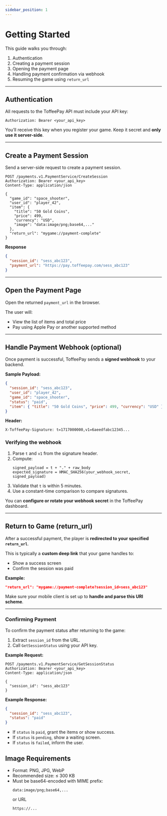 ```yaml
---
sidebar_position: 1
---
```


# Getting Started

This guide walks you through:
1. Authentication
2. Creating a payment session
3. Opening the payment page
4. Handling payment confirmation via webhook
5. Resuming the game using `return_url`

---

## Authentication

All requests to the ToffeePay API must include your API key:

```http
Authorization: Bearer <your_api_key>
```

You’ll receive this key when you register your game. Keep it secret and **only use it server-side**.

---

## Create a Payment Session

Send a server-side request to create a payment session.

```http
POST /payments.v1.PaymentService/CreateSession
Authorization: Bearer <your_api_key>
Content-Type: application/json

{
  "game_id": "space_shooter",
  "user_id": "player_42",
  "item": {
    "title": "50 Gold Coins",
    "price": 499,
    "currency": "USD",
    "image": "data:image/png;base64,..."
  },
  "return_url": "mygame://payment-complete"
}
```

**Response**

```json
{
  "session_id": "sess_abc123",
  "payment_url": "https://pay.toffeepay.com/sess_abc123"
}
```

---

## Open the Payment Page

Open the returned `payment_url` in the browser.

The user will:
- View the list of items and total price
- Pay using Apple Pay or another supported method

---

## Handle Payment Webhook (optional)

Once payment is successful, ToffeePay sends a **signed webhook** to your backend.

**Sample Payload:**
```json
{
  "session_id": "sess_abc123",
  "user_id": "player_42",
  "game_id": "space_shooter",
  "status": "paid",
  "item": { "title": "50 Gold Coins", "price": 499, "currency": "USD" }
}
```

**Header:**
```
X-ToffeePay-Signature: t=1717000000,v1=6aeedfabc12345...
```

### Verifying the webhook

1. Parse `t` and `v1` from the signature header.
2. Compute:
   ```
   signed_payload = t + "." + raw_body
   expected_signature = HMAC_SHA256(your_webhook_secret, signed_payload)
   ```
3. Validate that `t` is within 5 minutes.
4. Use a constant-time comparison to compare signatures.

You can **configure or rotate your webhook secret** in the ToffeePay dashboard.

---

## Return to Game (return_url)

After a successful payment, the player is **redirected to your specified `return_url`**.

This is typically a **custom deep link** that your game handles to:
- Show a success screen
- Confirm the session was paid

**Example:**
```json
"return_url": "mygame://payment-complete?session_id=sess_abc123"
```

Make sure your mobile client is set up to **handle and parse this URI scheme**.

---

### Confirming Payment

To confirm the payment status after returning to the game:

1. Extract `session_id` from the URL.
2. Call `GetSessionStatus` using your API key.

**Example Request:**
```http
POST /payments.v1.PaymentService/GetSessionStatus
Authorization: Bearer <your_api_key>
Content-Type: application/json

{
  "session_id": "sess_abc123"
}
```

**Example Response:**
```json
{
  "session_id": "sess_abc123",
  "status": "paid"
}
```

- If `status` is `paid`, grant the items or show success.
- If `status` is `pending`, show a waiting screen.
- If `status` is `failed`, inform the user.

## Image Requirements

- Format: PNG, JPG, WebP
- Recommended size: ≤ 300 KB
- Must be base64-encoded with MIME prefix:
  ```
  data:image/png;base64,...
  ```
  or URL
  ```
  https://...
  ```

